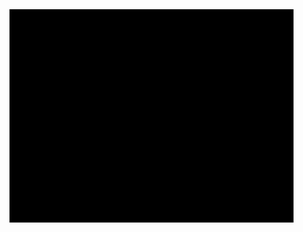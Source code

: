 <!DOCTYPE html>
<html><head>
<meta http-equiv="content-type" content="text/html; charset=windows-1252"><style>#g{background:black;margin:auto;display:block;}</style></head><body><canvas id="g" width="640px" height="480px"></canvas><script>const area_w=640,area_h=480,tile_sz=32,area_tile_w=area_w/tile_sz,area_tile_h=area_h/tile_sz,padding=tile_sz/4,food_padding=tile_sz/8,max_snake=area_tile_w*area_tile_h,D_UP=38,D_DOWN=40,D_LEFT=37,D_RIGHT=39;var canvas=document.getElementById("g"),ctx=canvas.getContext("2d"),phys_timer=null,dir=0,started=!1,pos=[{x:Math.round(area_tile_w/2),y:Math.round(area_tile_h/2)}],food=null,ctrl_stack=[],forgive=!1;function pos_equal(e,a){return e.x==a.x&&e.y==a.y}function place_food(){var e;do{food={x:Math.floor(Math.random()*area_tile_w),y:Math.floor(Math.random()*area_tile_h)},e=!1;for(var a=0;a<pos.length;a++)if(pos_equal(pos[a],food)){e=!0;break}}while(e)}function draw_internal(){if(ctx.clearRect(0,0,area_w,area_h),ctx.fillStyle="white",pos.length>1)for(var e=1;e<pos.length;e++){var a=pos[e],t=pos[e-1],i=Math.min(a.x,t.x),_=Math.max(a.x,t.x),o=Math.min(a.y,t.y),l=Math.max(a.y,t.y),r=i*tile_sz+padding,n=o*tile_sz+padding,s=(1+_-i)*tile_sz-2*padding,d=(1+l-o)*tile_sz-2*padding;0==i&&_==area_tile_w-1?(ctx.fillRect(0,n,tile_sz-padding,d),ctx.fillRect(area_w-tile_sz+padding,n,tile_sz-padding,d)):0==o&&l==area_tile_h-1?(ctx.fillRect(r,0,s,tile_sz-padding),ctx.fillRect(r,area_h-tile_sz+padding,s,tile_sz-padding)):ctx.fillRect(r,n,s,d)}else{var c=pos[0];ctx.fillRect(c.x*tile_sz+padding,c.y*tile_sz+padding,tile_sz-2*padding,tile_sz-2*padding)}food&&(ctx.fillStyle="lime",ctx.fillRect(food.x*tile_sz+food_padding,food.y*tile_sz+food_padding,tile_sz-2*food_padding,tile_sz-2*food_padding))}function draw_loop(){draw_internal(),window.requestAnimationFrame(draw_loop)}function end_game(e){clearInterval(phys_timer),setTimeout(function(){alert(e)},250)}function physics_loop(){for(var e=Object.assign({},pos[pos.length-1]);ctrl_stack.length>0;){var a=ctrl_stack[0];if(ctrl_stack.shift(),!dir_is_opposing(dir,a)){dir=a;break}}switch(dir){case D_UP:e.y--;break;case D_DOWN:e.y++;break;case D_LEFT:e.x--;break;case D_RIGHT:e.x++}e.x<0?e.x=area_tile_w-1:e.x>=area_tile_w&&(e.x=0),e.y<0?e.y=area_tile_h-1:e.y>=area_tile_h&&(e.y=0);var t=!1,i=pos_equal(e,food);if(!i){for(var _=1;_<pos.length;_++)if(pos_equal(pos[_],e)){t=!0;break}t&&(forgive?end_game("Game over!"):forgive=!0)}t||(i||pos.shift(),pos.push(e),i&&(pos.length==max_snake?(food=null,end_game("YOU'RE WINNER !")):place_food()),forgive=!1)}function start_game(){phys_timer=setInterval(physics_loop,150),window.requestAnimationFrame(draw_loop)}function dir_is_opposing(e,a){return e==D_DOWN&&a==D_UP||a==D_DOWN&&e==D_UP||e==D_LEFT&&a==D_RIGHT||a==D_LEFT&&e==D_RIGHT}document.addEventListener("keydown",function(e){switch(e.keyCode){case D_UP:case D_LEFT:case D_RIGHT:case D_DOWN:ctrl_stack.push(e.keyCode)}!started&&ctrl_stack.length>0&&(started=!0,start_game())}),place_food(),draw_internal();</script>

</body></html>
